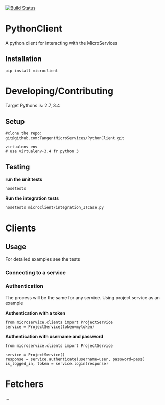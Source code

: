 [![Build Status](https://travis-ci.org/TangentMicroServices/PythonClient.svg?branch=master)](https://travis-ci.org/TangentMicroServices/PythonClient)


# PythonClient
A python client for interacting with the MicroServices

## Installation

	pip install microclient 


# Developing/Contributing

Target Pythons is: 2.7, 3.4

## Setup

	#clone the repo:
	git@github.com:TangentMicroServices/PythonClient.git

	virtualenv env
	# use virtualenv-3.4 fr python 3


## Testing

**run the unit tests**

	nosetests

**Run the integration tests**

	nosetests microclient/integration_ITCase.py

# Clients

## Usage

For detailed examples see the tests 

### Connecting to a service

### Authentication

The process will be the same for any service. Using project service as an example

**Authentication with a token**

	from microservice.clients import ProjectService
	service = ProjectService(token=mytoken)

**Authentication with username and password**

	from microservice.clients import ProjectService

	service = ProjectService()
	response = service.authenticate(username=user, password=pass)
	is_logged_in, token = service.login(response)


# Fetchers

...
